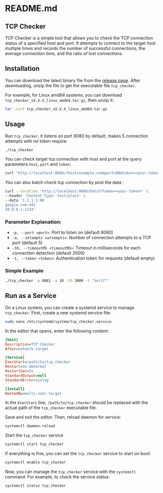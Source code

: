 # README.md

## TCP Checker

TCP Checker is a simple tool that allows you to check the TCP connection status of a specified host and port. It attempts to connect to the target host multiple times and records the number of successful connections, the average connection time, and the ratio of lost connections.

## Installation

You can download the latest binary file from the [release page](https://github.com/blee0036/tcp_checker/releases/). After downloading, unzip the file to get the executable file `tcp_checker`.

For example, for Linux amd64 systems, you can download `tcp_checker_vX.X.X_linux_amd64.tar.gz`, then unzip it:

```bash
tar -xzvf tcp_checker_vX.X.X_linux_amd64.tar.gz
```

## Usage

Run `tcp_checker`, it listens on port 8080 by default, makes 5 connection attempts with no token require:

```bash
./tcp_checker
```

You can check target tcp connection with host and port at the query parameters `host`, `port` and `token`:

```bash
curl "http://localhost:8080/?host=example.com&port=80&token=<your-token>"
```

You can also batch check tcp connection by post the data :

```bash
curl --location 'http://localhost:8080/batch?token=<your-token>' \
--header 'Content-Type: text/plain' \
--data '1.1.1.1:80
google.com:443
10.0.0.1:1234'
```

### Parameter Explanation:

- `-p, --port <port>`: Port to listen on (default 8080)
- `-a, --attempts <attempts>`: Number of connection attempts to a TCP port (default 5)
- `-tO, --timeoutMS <timeoutMS>`: Timeout in milliseconds for each connection detection (default 2000)
- `-t, --token <token>`: Authentication token for requests (default empty)

### Simple Example
```bash
./tcp_checker -p 8081 -a 10 -tO 3000 -t "Ver1f^"
```

## Run as a Service

On a Linux system, you can create a systemd service to manage `tcp_checker`. First, create a new systemd service file:

```bash
sudo nano /etc/systemd/system/tcp_checker.service
```

In the editor that opens, enter the following content:

```ini
[Unit]
Description=TCP Checker
After=network.target

[Service]
ExecStart=/path/to/tcp_checker
Restart=on-abnormal
RestartSec=5s
StandardOutput=null
StandardError=syslog

[Install]
WantedBy=multi-user.target
```

In the `ExecStart` line, `/path/to/tcp_checker` should be replaced with the actual path of the `tcp_checker` executable file.

Save and exit the editor. Then, reload daemon for service:
```bash
systemctl daemon-reload
```

Start the `tcp_checker` service

```bash
systemctl start tcp_checker
```

If everything is fine, you can set the `tcp_checker` service to start on boot:

```bash
systemctl enable tcp_checker
```

Now, you can manage the `tcp_checker` service with the `systemctl` command. For example, to check the service status:

```bash
systemctl status tcp_checker
```